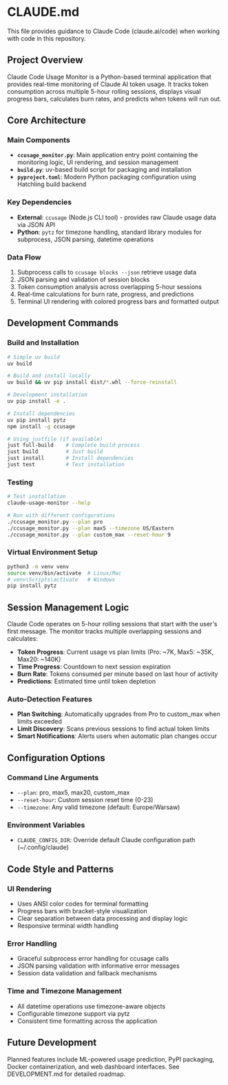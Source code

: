# CLAUDE.md

This file provides guidance to Claude Code (claude.ai/code) when working with code in this repository.

## Project Overview

Claude Code Usage Monitor is a Python-based terminal application that provides real-time monitoring of Claude AI token usage. It tracks token consumption across multiple 5-hour rolling sessions, displays visual progress bars, calculates burn rates, and predicts when tokens will run out.

## Core Architecture

### Main Components

- **`ccusage_monitor.py`**: Main application entry point containing the monitoring logic, UI rendering, and session management
- **`build.py`**: uv-based build script for packaging and installation 
- **`pyproject.toml`**: Modern Python packaging configuration using Hatchling build backend

### Key Dependencies

- **External**: `ccusage` (Node.js CLI tool) - provides raw Claude usage data via JSON API
- **Python**: `pytz` for timezone handling, standard library modules for subprocess, JSON parsing, datetime operations

### Data Flow

1. Subprocess calls to `ccusage blocks --json` retrieve usage data
2. JSON parsing and validation of session blocks
3. Token consumption analysis across overlapping 5-hour sessions
4. Real-time calculations for burn rate, progress, and predictions
5. Terminal UI rendering with colored progress bars and formatted output

## Development Commands

### Build and Installation

```bash
# Simple uv build
uv build

# Build and install locally
uv build && uv pip install dist/*.whl --force-reinstall

# Development installation
uv pip install -e .

# Install dependencies
uv pip install pytz
npm install -g ccusage

# Using justfile (if available)
just full-build    # Complete build process
just build         # Just build
just install       # Install dependencies
just test          # Test installation
```

### Testing

```bash
# Test installation
claude-usage-monitor --help

# Run with different configurations
./ccusage_monitor.py --plan pro
./ccusage_monitor.py --plan max5 --timezone US/Eastern
./ccusage_monitor.py --plan custom_max --reset-hour 9
```

### Virtual Environment Setup

```bash
python3 -m venv venv
source venv/bin/activate  # Linux/Mac
# venv\Scripts\activate   # Windows
pip install pytz
```

## Session Management Logic

Claude Code operates on 5-hour rolling sessions that start with the user's first message. The monitor tracks multiple overlapping sessions and calculates:

- **Token Progress**: Current usage vs plan limits (Pro: ~7K, Max5: ~35K, Max20: ~140K)
- **Time Progress**: Countdown to next session expiration  
- **Burn Rate**: Tokens consumed per minute based on last hour of activity
- **Predictions**: Estimated time until token depletion

### Auto-Detection Features

- **Plan Switching**: Automatically upgrades from Pro to custom_max when limits exceeded
- **Limit Discovery**: Scans previous sessions to find actual token limits
- **Smart Notifications**: Alerts users when automatic plan changes occur

## Configuration Options

### Command Line Arguments

- `--plan`: pro, max5, max20, custom_max
- `--reset-hour`: Custom session reset time (0-23)
- `--timezone`: Any valid timezone (default: Europe/Warsaw)

### Environment Variables

- `CLAUDE_CONFIG_DIR`: Override default Claude configuration path (~/.config/claude)

## Code Style and Patterns

### UI Rendering

- Uses ANSI color codes for terminal formatting
- Progress bars with bracket-style visualization
- Clear separation between data processing and display logic
- Responsive terminal width handling

### Error Handling

- Graceful subprocess error handling for ccusage calls
- JSON parsing validation with informative error messages
- Session data validation and fallback mechanisms

### Time and Timezone Management

- All datetime operations use timezone-aware objects
- Configurable timezone support via pytz
- Consistent time formatting across the application

## Future Development

Planned features include ML-powered usage prediction, PyPI packaging, Docker containerization, and web dashboard interfaces. See DEVELOPMENT.md for detailed roadmap.